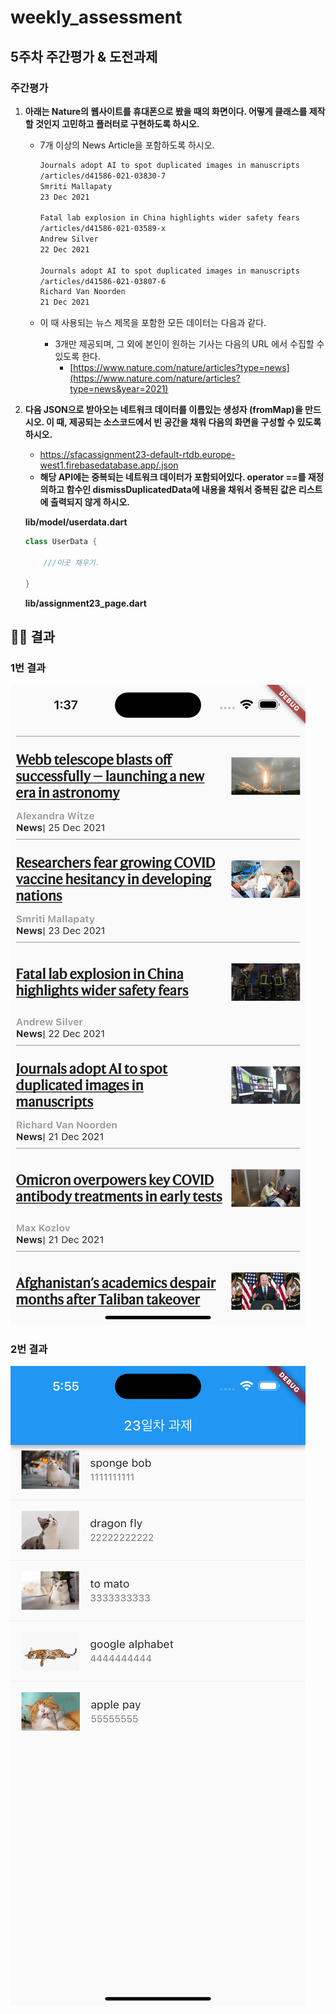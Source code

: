 # weekly_assessment

## 5주차 주간평가 & 도전과제

### 주간평가
1. **아래는 Nature의 웹사이트를 휴대폰으로 봤을 때의 화면이다.
어떻게 클래스를 제작할 것인지 고민하고 플러터로 구현하도록 하시오.**
    
    - 7개 이상의 News Article을 포함하도록 하시오.
        
        ```bash
        Journals adopt AI to spot duplicated images in manuscripts
        /articles/d41586-021-03830-7
        Smriti Mallapaty
        23 Dec 2021
        
        Fatal lab explosion in China highlights wider safety fears
        /articles/d41586-021-03589-x
        Andrew Silver
        22 Dec 2021
        
        Journals adopt AI to spot duplicated images in manuscripts
        /articles/d41586-021-03807-6
        Richard Van Noorden
        21 Dec 2021
        ```
        
    - 이 때 사용되는 뉴스 제목을 포함한 모든 데이터는 다음과 같다.
        - 3개만 제공되며, 그 외에 본인이 원하는 기사는 다음의 URL 에서 수집할 수 있도록 한다.
            - [https://www.nature.com/nature/articles?type=news](https://www.nature.com/nature/articles?type=news&year=2021)

2. **다음 JSON으로 받아오는 네트워크 데이터를 이름있는 생성자 (fromMap)을 만드시오.
이 때, 제공되는 소스코드에서 빈 공간을 채워 다음의 화면을 구성할 수 있도록 하시오.**
    - https://sfacassignment23-default-rtdb.europe-west1.firebasedatabase.app/.json
    - **해당 API에는 중복되는 네트워크 데이터가 포함되어있다. 
    operator ==를 재정의하고 함수인 dismissDuplicatedData에 내용을 채워서 
    중복된 값은 리스트에 출력되지 않게 하시오.**
    
    **lib/model/userdata.dart**
    
    ```dart
    class UserData {
    
    	///이곳 채우기.
    
    }
    ```
    
    **lib/assignment23_page.dart**

## 🧑‍💻 결과

### 1번 결과
![Alt text](<Simulator Screenshot - iPhone 14 Pro Max - 2023-08-05 at 01.37.27.png>)

### 2번 결과

![Alt text](<Simulator Screenshot - iPhone 14 Pro Max - 2023-08-05 at 17.55.27.png>)
